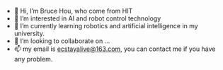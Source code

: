 - 👋 Hi, I’m Bruce Hou, who come from HIT
- 👀 I’m interested in AI and robot control technology
- 🌱 I’m currently learning robotics and artificial intelligence in my university.
- 💞️ I’m looking to collaborate on ...
- 📫 my email is ecstayalive@163.com, you can contact me if you have any problem.

<!---
ecstayalive/ecstayalive is a ✨ special ✨ repository because its `README.md` (this file) appears on your GitHub profile.
You can click the Preview link to take a look at your changes.
--->

